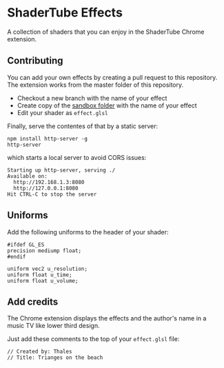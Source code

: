 # ShaderTube Effects

A collection of shaders that you can enjoy in the ShaderTube Chrome extension.

## Contributing

You can add your own effects by creating a pull request to this repository. The extension works from the master folder of this repository.

- Checkout a new branch with the name of your effect
- Create copy of the [sandbox folder](sandbox) with the name of your effect
- Edit your shader as `effect.glsl`

Finally, serve the contentes of that by a static server:

```
npm install http-server -g
http-server
```

which starts a local server to avoid CORS issues:

```
Starting up http-server, serving ./
Available on:
  http://192.168.1.3:8080
  http://127.0.0.1:8080
Hit CTRL-C to stop the server
```

## Uniforms

Add the following uniforms to the header of your shader:

```
#ifdef GL_ES
precision mediump float;
#endif

uniform vec2 u_resolution;
uniform float u_time;
uniform float u_volume;
```

## Add credits

The Chrome extension displays the effects and the author's name in a music TV like lower third design.

Just add these comments to the top of your `effect.glsl` file:

```
// Created by: Thales
// Title: Trianges on the beach
```
